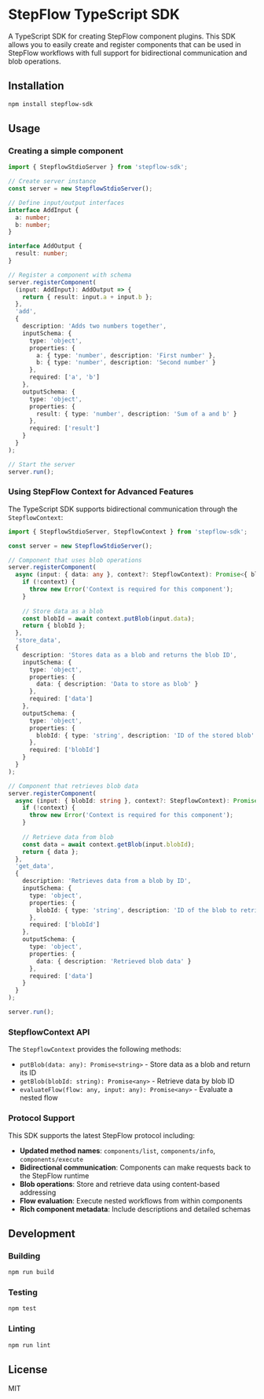 # StepFlow TypeScript SDK

A TypeScript SDK for creating StepFlow component plugins. This SDK allows you to easily create and register components that can be used in StepFlow workflows with full support for bidirectional communication and blob operations.

## Installation

```bash
npm install stepflow-sdk
```

## Usage

### Creating a simple component

```typescript
import { StepflowStdioServer } from 'stepflow-sdk';

// Create server instance
const server = new StepflowStdioServer();

// Define input/output interfaces
interface AddInput {
  a: number;
  b: number;
}

interface AddOutput {
  result: number;
}

// Register a component with schema
server.registerComponent(
  (input: AddInput): AddOutput => {
    return { result: input.a + input.b };
  },
  'add',
  {
    description: 'Adds two numbers together',
    inputSchema: {
      type: 'object',
      properties: {
        a: { type: 'number', description: 'First number' },
        b: { type: 'number', description: 'Second number' }
      },
      required: ['a', 'b']
    },
    outputSchema: {
      type: 'object',
      properties: {
        result: { type: 'number', description: 'Sum of a and b' }
      },
      required: ['result']
    }
  }
);

// Start the server
server.run();
```

### Using StepFlow Context for Advanced Features

The TypeScript SDK supports bidirectional communication through the `StepflowContext`:

```typescript
import { StepflowStdioServer, StepflowContext } from 'stepflow-sdk';

const server = new StepflowStdioServer();

// Component that uses blob operations
server.registerComponent(
  async (input: { data: any }, context?: StepflowContext): Promise<{ blobId: string }> => {
    if (!context) {
      throw new Error('Context is required for this component');
    }
    
    // Store data as a blob
    const blobId = await context.putBlob(input.data);
    return { blobId };
  },
  'store_data',
  {
    description: 'Stores data as a blob and returns the blob ID',
    inputSchema: {
      type: 'object',
      properties: {
        data: { description: 'Data to store as blob' }
      },
      required: ['data']
    },
    outputSchema: {
      type: 'object',
      properties: {
        blobId: { type: 'string', description: 'ID of the stored blob' }
      },
      required: ['blobId']
    }
  }
);

// Component that retrieves blob data
server.registerComponent(
  async (input: { blobId: string }, context?: StepflowContext): Promise<{ data: any }> => {
    if (!context) {
      throw new Error('Context is required for this component');
    }
    
    // Retrieve data from blob
    const data = await context.getBlob(input.blobId);
    return { data };
  },
  'get_data',
  {
    description: 'Retrieves data from a blob by ID',
    inputSchema: {
      type: 'object',
      properties: {
        blobId: { type: 'string', description: 'ID of the blob to retrieve' }
      },
      required: ['blobId']
    },
    outputSchema: {
      type: 'object',
      properties: {
        data: { description: 'Retrieved blob data' }
      },
      required: ['data']
    }
  }
);

server.run();
```

### StepflowContext API

The `StepflowContext` provides the following methods:

- `putBlob(data: any): Promise<string>` - Store data as a blob and return its ID
- `getBlob(blobId: string): Promise<any>` - Retrieve data by blob ID
- `evaluateFlow(flow: any, input: any): Promise<any>` - Evaluate a nested flow

### Protocol Support

This SDK supports the latest StepFlow protocol including:

- **Updated method names**: `components/list`, `components/info`, `components/execute`
- **Bidirectional communication**: Components can make requests back to the StepFlow runtime
- **Blob operations**: Store and retrieve data using content-based addressing
- **Flow evaluation**: Execute nested workflows from within components
- **Rich component metadata**: Include descriptions and detailed schemas

## Development

### Building

```bash
npm run build
```

### Testing

```bash
npm test
```

### Linting

```bash
npm run lint
```

## License

MIT